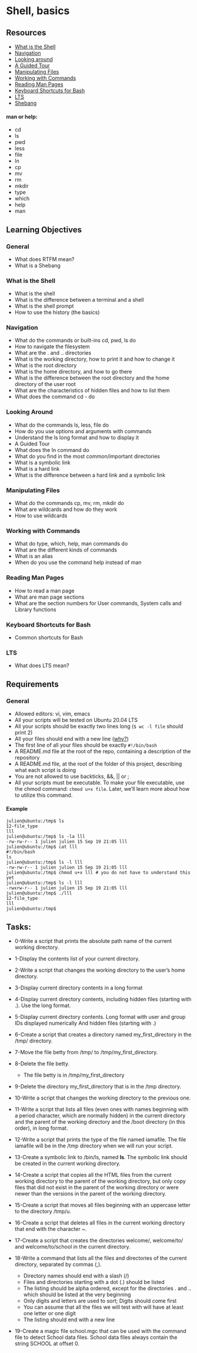 # Shell, basics
## Resources
- [What is the Shell](https://alx-intranet.hbtn.io/rltoken/vwO91sqNBgRL03BLu-ueiA)
- [Navigation](https://alx-intranet.hbtn.io/rltoken/iblidp7yp6i-QpT8rDXHaA)
- [Looking around](https://alx-intranet.hbtn.io/rltoken/xEKUCnQsMH0esQ6fJU5vLA)
- [A Guided Tour](https://alx-intranet.hbtn.io/rltoken/HUhQ73fFR1GOC5nb4r-mDw)
- [Manipulating Files](https://alx-intranet.hbtn.io/rltoken/olv-1tj4d1LA57Z0PrLNvw)
- [Working with Commands](https://alx-intranet.hbtn.io/rltoken/olv-1tj4d1LA57Z0PrLNvw)
- [Reading Man Pages](https://alx-intranet.hbtn.io/rltoken/rddGdsqLf8_kRzp12RaD4A)
- [Keyboard Shortcuts for Bash](https://alx-intranet.hbtn.io/rltoken/JcsRq7PW6v7SdpPH_N8udQ)
- [LTS](https://wiki.ubuntu.com/LTS)
- [Shebang](https://alx-intranet.hbtn.io/rltoken/cE8ZA3kgEaFhB-IDNv31bQ)
#### man or help:
- cd
- ls
- pwd
- less
- file
- ln
- cp
- mv
- rm
- mkdir
- type
- which
- help
- man
## Learning Objectives
### General

- What does RTFM mean?
- What is a Shebang

### What is the Shell

- What is the shell
- What is the difference between a terminal and a shell
- What is the shell prompt
- How to use the history (the basics)

### Navigation

- What do the commands or built-ins cd, pwd, ls do
- How to navigate the filesystem
- What are the . and .. directories
- What is the working directory, how to print it and how to change it
- What is the root directory
- What is the home directory, and how to go there
- What is the difference between the root directory and the home directory of the user root
- What are the characteristics of hidden files and how to list them
- What does the command cd - do

### Looking Around

- What do the commands ls, less, file do
- How do you use options and arguments with commands
- Understand the ls long format and how to display it
- A Guided Tour
- What does the ln command do
- What do you find in the most common/important directories
- What is a symbolic link
- What is a hard link
- What is the difference between a hard link and a symbolic link

### Manipulating Files

- What do the commands cp, mv, rm, mkdir do
- What are wildcards and how do they work
- How to use wildcards

### Working with Commands

- What do type, which, help, man commands do
- What are the different kinds of commands
- What is an alias
- When do you use the command help instead of man

### Reading Man Pages

- How to read a man page
- What are man page sections
- What are the section numbers for User commands, System calls and Library functions

### Keyboard Shortcuts for Bash

- Common shortcuts for Bash

### LTS

- What does LTS mean?

## Requirements
### General
- Allowed editors: vi, vim, emacs
- All your scripts will be tested on Ubuntu 20.04 LTS
- All your scripts should be exactly two lines long (```$ wc -l file``` should print 2)
- All your files should end with a new line ([why?](http://unix.stackexchange.com/questions/18743/whats-the-point-in-adding-a-new-line-to-the-end-of-a-file/18789))
- The first line of all your files should be exactly ```#!/bin/bash```
- A README.md file at the root of the repo, containing a description of the repository
- A README.md file, at the root of the folder of this project, describing what each script is doing
- You are not allowed to use backticks, &&, || or ;
- All your scripts must be executable. To make your file executable, use the chmod command: ```chmod u+x file```. Later, we’ll learn more about how to utilize this command.

#### Example
```
julien@ubuntu:/tmp$ ls
12-file_type
lll
julien@ubuntu:/tmp$ ls -la lll
-rw-rw-r-- 1 julien julien 15 Sep 19 21:05 lll
julien@ubuntu:/tmp$ cat lll
#!/bin/bash
ls
julien@ubuntu:/tmp$ ls -l lll
-rw-rw-r-- 1 julien julien 15 Sep 19 21:05 lll
julien@ubuntu:/tmp$ chmod u+x lll # you do not have to understand this yet
julien@ubuntu:/tmp$ ls -l lll
-rwxrw-r-- 1 julien julien 15 Sep 19 21:05 lll
julien@ubuntu:/tmp$ ./lll
12-file_type
lll
julien@ubuntu:/tmp$ 
```
## Tasks:
- 0-Write a script that prints the absolute path name of the current working directory.
- 1-Display the contents list of your current directory.
- 2-Write a script that changes the working directory to the user’s home directory.
- 3-Display current directory contents in a long format
- 4-Display current directory contents, including hidden files (starting with .). Use the long format.
- 5-Display current directory contents.
    Long format
    with user and group IDs displayed numerically
    And hidden files (starting with .)
- 6-Create a script that creates a directory named my_first_directory in the /tmp/ directory.
- 7-Move the file betty from /tmp/ to /tmp/my_first_directory.
- 8-Delete the file betty.
   - The file betty is in /tmp/my_first_directory
- 9-Delete the directory my_first_directory that is in the /tmp directory.
- 10-Write a script that changes the working directory to the previous one.
- 11-Write a script that lists all files (even ones with names beginning with a period character, which are normally hidden) in the current directory and the parent of the working directory and the /boot directory (in this order), in long format.
- 12-Write a script that prints the type of the file named iamafile. The file iamafile will be in the /tmp directory when we will run your script.
- 13-Create a symbolic link to /bin/ls, named __ls__. The symbolic link should be created in the current working directory. 
- 14-Create a script that copies all the HTML files from the current working directory to the parent of the working directory, but only copy files that did not exist in the parent of the working directory or were newer than the versions in the parent of the working directory.
- 15-Create a script that moves all files beginning with an uppercase letter to the directory /tmp/u.
- 16-Create a script that deletes all files in the current working directory that end with the character ~.
- 17-Create a script that creates the directories welcome/, welcome/to/ and welcome/to/school in the current directory.
- 18-Write a command that lists all the files and directories of the current directory, separated by commas (,).

    - Directory names should end with a slash (/)
    - Files and directories starting with a dot (.) should be listed
    - The listing should be alpha ordered, except for the directories . and .. which should be listed at the very beginning
    - Only digits and letters are used to sort; Digits should come first
    - You can assume that all the files we will test with will have at least one letter or one digit
    - The listing should end with a new line
- 19-Create a magic file school.mgc that can be used with the command file to detect School data files. School data files always contain the string SCHOOL at offset 0.
